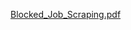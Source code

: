 [Blocked_Job_Scraping.pdf](https://github.com/ilkanates/Blocked_Wep_Scraping/files/10956904/Blocked_Job_Scraping.pdf)
